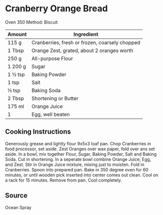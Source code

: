 # Cranberry Orange Bread

Oven 350
Method: Biscuit

|Amount|Ingredient|
|----|----|
115 g | Cranberries, fresh or frozen, coarsely chopped
1 Tbsp | Orange Zest, grated, about 2 oranges worth
250 g | All-purpose Flour
1 200 g  | Sugar
1 ½ tsp | Baking Powder
1 tsp | Salt
½ tsp | Baking Soda
2 Tbsp | Shortening or Butter
175 ml | Orange Juice
1 | Egg, well beaten

## Cooking Instructions

Generously grease and lightly flour 9x5x3 loaf pan.
Chop Cranberries in food processor, set aside.
Zest Oranges over wax paper, fold over ans set aside.
In a bowl, mix together Flour, Sugar, Baking Powder, Salt and Baking Soda.
Cut in shortening.
In a seperate bowl combine Orange Juice, Egg, and Zest.
Stir in Orange Juice mixture, mixing just to moisten.
Fold in Cranberries.
Spoon into prepared pan.
Bake in 350 degree oven for 60 minutes, or until wooden pick inserted into center comes out clean.
Cool on a rack for 15 minutes.
Remove from pan.
Cool completely.

## Source
Ocean Spray

